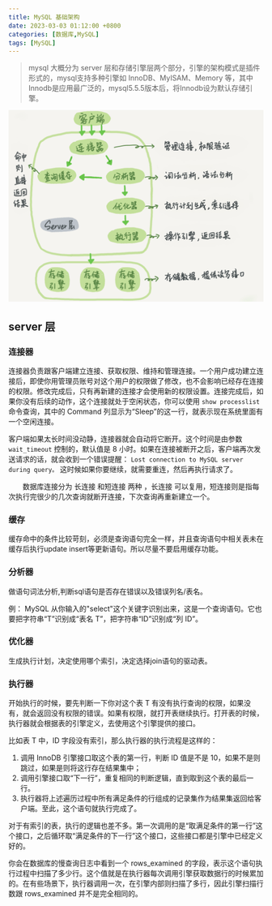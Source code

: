 ```yaml
---
title: MySQL 基础架构
date: 2023-03-03 01:12:00 +0800
categories: [数据库,MySQL]
tags: [MySQL]
---
```


> mysql 大概分为 server 层和存储引擎层两个部分，引擎的架构模式是插件形式的，mysql支持多种引擎如 InnoDB、MyISAM、Memory 等，其中 Innodb是应用最广泛的，mysql5.5.5版本后，将Innodb设为默认存储引擎。

![](/assets/img/mysql-arch/001.png)

## server 层

### 连接器

连接器负责跟客户端建立连接、获取权限、维持和管理连接。一个用户成功建立连接后，即使你用管理员账号对这个用户的权限做了修改，也不会影响已经存在连接的权限。修改完成后，只有再新建的连接才会使用新的权限设置。连接完成后，如果你没有后续的动作，这个连接就处于空闲状态，你可以使用 `show processlist` 命令查询，其中的 Command 列显示为“Sleep”的这一行，就表示现在系统里面有一个空闲连接。

客户端如果太长时间没动静，连接器就会自动将它断开。这个时间是由参数 `wait_timeout` 控制的，默认值是 8 小时。如果在连接被断开之后，客户端再次发送请求的话，就会收到一个错误提醒： `Lost connection to MySQL server during query。` 这时候如果你要继续，就需要重连，然后再执行请求了。


　　数据库连接分为  长连接 和短连接 两种 ，长连接 可以复用，短连接则是指每次执行完很少的几次查询就断开连接，下次查询再重新建立一个。

### 缓存

缓存命中的条件比较苛刻，必须是查询语句完全一样，并且查询语句中相关表未在缓存后执行update insert等更新语句。所以尽量不要启用缓存功能。

### 分析器

做语句词法分析,判断sql语句是否存在错误以及错误列名/表名。

例： MySQL 从你输入的"select"这个关键字识别出来，这是一个查询语句。它也要把字符串“T”识别成“表名 T”，把字符串“ID”识别成“列 ID”。

### 优化器

生成执行计划，决定使用哪个索引，决定选择join语句的驱动表。

### 执行器

开始执行的时候，要先判断一下你对这个表 T 有没有执行查询的权限，如果没有，就会返回没有权限的错误。如果有权限，就打开表继续执行。打开表的时候，执行器就会根据表的引擎定义，去使用这个引擎提供的接口。

比如表 T 中，ID 字段没有索引，那么执行器的执行流程是这样的：

1. 调用 InnoDB 引擎接口取这个表的第一行，判断 ID 值是不是 10，如果不是则跳过，如果是则将这行存在结果集中；
2. 调用引擎接口取“下一行”，重复相同的判断逻辑，直到取到这个表的最后一行。
3. 执行器将上述遍历过程中所有满足条件的行组成的记录集作为结果集返回给客户端。至此，这个语句就执行完成了。

对于有索引的表，执行的逻辑也差不多。第一次调用的是“取满足条件的第一行”这个接口，之后循环取“满足条件的下一行”这个接口，这些接口都是引擎中已经定义好的。

你会在数据库的慢查询日志中看到一个 rows_examined 的字段，表示这个语句执行过程中扫描了多少行。这个值就是在执行器每次调用引擎获取数据行的时候累加的。在有些场景下，执行器调用一次，在引擎内部则扫描了多行，因此引擎扫描行数跟 rows_examined 并不是完全相同的。